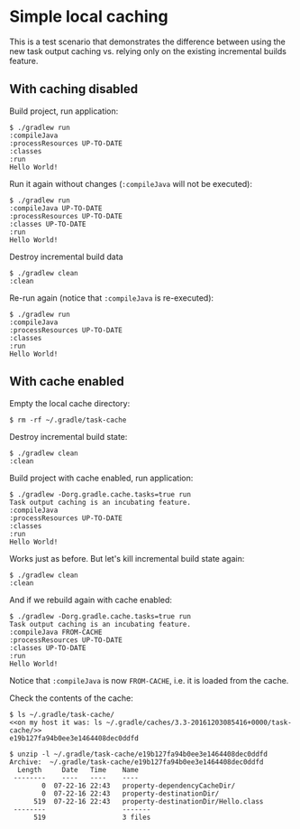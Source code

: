 # Simple local caching

This is a test scenario that demonstrates the difference between using the new task output caching vs. relying only on the existing incremental builds feature.

## With caching disabled

Build project, run application:

```text
$ ./gradlew run
:compileJava
:processResources UP-TO-DATE
:classes
:run
Hello World!
```

Run it again without changes (`:compileJava` will not be executed):

```text
$ ./gradlew run
:compileJava UP-TO-DATE
:processResources UP-TO-DATE
:classes UP-TO-DATE
:run
Hello World!
```

Destroy incremental build data

```text
$ ./gradlew clean
:clean
```

Re-run again (notice that `:compileJava` is re-executed):

```text
$ ./gradlew run
:compileJava
:processResources UP-TO-DATE
:classes
:run
Hello World!
```

## With cache enabled

Empty the local cache directory:

```text
$ rm -rf ~/.gradle/task-cache
```

Destroy incremental build state:

```text
$ ./gradlew clean
:clean
```

Build project with cache enabled, run application:

```text
$ ./gradlew -Dorg.gradle.cache.tasks=true run
Task output caching is an incubating feature.
:compileJava
:processResources UP-TO-DATE
:classes
:run
Hello World!
```

Works just as before. But let's kill incremental build state again:

```text
$ ./gradlew clean
:clean
```

And if we rebuild again with cache enabled:

```text
$ ./gradlew -Dorg.gradle.cache.tasks=true run
Task output caching is an incubating feature.
:compileJava FROM-CACHE
:processResources UP-TO-DATE
:classes UP-TO-DATE
:run
Hello World!
```

Notice that `:compileJava` is now `FROM-CACHE`, i.e. it is loaded from the cache.

Check the contents of the cache:

```text
$ ls ~/.gradle/task-cache/
<<on my host it was: ls ~/.gradle/caches/3.3-20161203085416+0000/task-cache/>>
e19b127fa94b0ee3e1464408dec0ddfd

$ unzip -l ~/.gradle/task-cache/e19b127fa94b0ee3e1464408dec0ddfd
Archive:  ~/.gradle/task-cache/e19b127fa94b0ee3e1464408dec0ddfd
  Length     Date   Time    Name
 --------    ----   ----    ----
        0  07-22-16 22:43   property-dependencyCacheDir/
        0  07-22-16 22:43   property-destinationDir/
      519  07-22-16 22:43   property-destinationDir/Hello.class
 --------                   -------
      519                   3 files
```

